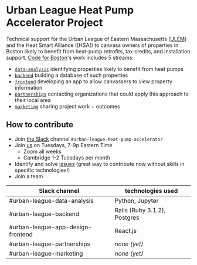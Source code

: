 # Urban League Heat Pump Accelerator Project

Technical support for the Urban League of Eastern Massachusetts ([ULEM](https://www.ulem.org/)) and the Heat Smart Alliance ([HSA]) to canvass owners of properties in Boston likely to benefit from heat-pump retrofits, tax credits, and installation support.
[Code for Boston](https://www.codeforboston.org/)'s work includes 5 streams:

* [`data-analysis`](/data-analysis/) identifying properties likely to benefit from heat pumps
* [`backend`](/backend/) building a database of such properties
* [`frontend`](/frontend/) developing an app to allow canvassers to view property information
* [`partnerships`](/partnerships/) contacting organizations that could apply this approach to their local area
* [`marketing`](/marketing/) sharing project work + outcomes


## How to contribute

* Join [the Slack](https://communityinviter.com/apps/cfb-public/default-badge) channel `#urban-league-heat-pump-accelerator`
* Join [us](https://www.meetup.com/Code-for-Boston/) on Tuesdays, 7-9p Eastern Time
    + Zoom all weeks
    + Cambridge 1-2 Tuesdays per month
* Identify and solve [issues](https://github.com/codeforboston/urban-league-heat-pump-accelerator/issues) (great way to contribute now without skills in specific technologies!)
* Join a team

| Slack channel                     | technologies used  |
|-----------------------------------|--------------------|
| #urban-league-data-analysis       | Python, Jupyter    |
| #urban-league-backend | Rails (Ruby 3.1.2), Postgres   |
| #urban-league-app-design-frontend | React.js           |
| #urban-league-partnerships        | *none (yet)*       |
| #urban-league-marketing           | *none (yet)*       |

